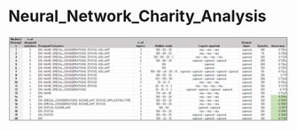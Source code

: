 # Neural_Network_Charity_Analysis

![](https://github.com/jojobear2020/Neural_Network_Charity_Analysis/blob/main/Images/best_result.PNG)
